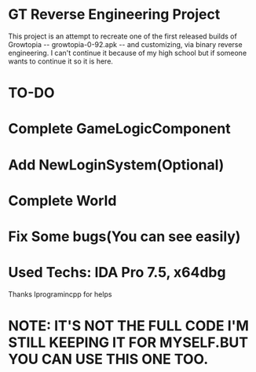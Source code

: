# GT Reverse Engineering Project
This project is an attempt to recreate one of the first released builds of Growtopia -- growtopia-0-92.apk -- and customizing,
via binary reverse engineering.
I can't continue it because of my high school but if someone wants to continue it so it is here.
# TO-DO
# Complete GameLogicComponent


# Add NewLoginSystem(Optional)
# Complete World
# Fix Some bugs(You can see easily)
# Used Techs: IDA Pro 7.5, x64dbg
Thanks Iprogramincpp for helps
# NOTE: IT'S NOT THE FULL CODE I'M STILL KEEPING IT FOR MYSELF.BUT YOU CAN USE THIS ONE TOO.
